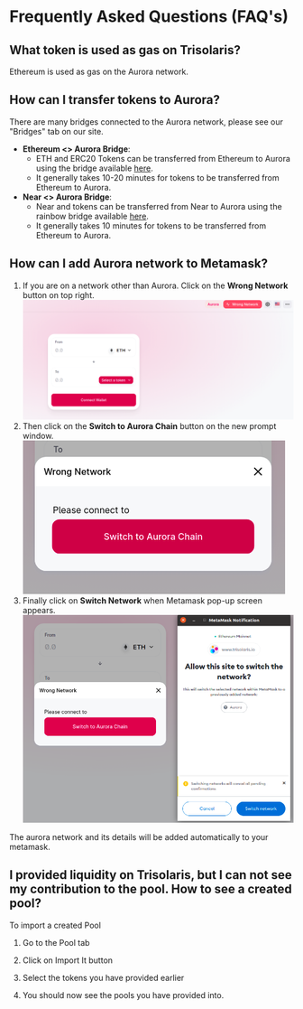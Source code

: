 # Frequently Asked Questions (FAQ's)

## What token is used as gas on Trisolaris?
Ethereum is used as gas on the Aurora network. 

## How can I transfer tokens to Aurora?
There are many bridges connected to the Aurora network, please see our "Bridges" tab on our site.

* **Ethereum <> Aurora Bridge**: 
    * ETH and ERC20 Tokens can be transferred from Ethereum to Aurora using the bridge available [here](https://aurora.dev/bridge). 
    * It generally takes 10-20 minutes for tokens to be transferred from Ethereum to Aurora.
* **Near <> Aurora Bridge**: 
    * Near and tokens can be transferred from Near to Aurora using the rainbow bridge available [here](https://aurora.bridgetonear.org/). 
    * It generally takes 10 minutes for tokens to be transferred from Ethereum to Aurora.

## How can I add Aurora network to Metamask?
1. If you are on a network other than Aurora. Click on the **Wrong Network** button on top right.
![Wrong network](img/wrong_network.png) 
2. Then click on the **Switch to Aurora Chain** button on the new prompt window. 
![Switch to Aurora](img/switch_to_aurora.png)
3. Finally click on **Switch Network** when Metamask pop-up screen appears.
![Switch Network](img/metamask_notification.png)

The aurora network and its details will be added automatically to your metamask.

## I provided liquidity on Trisolaris, but I can not see my contribution to the pool. How to see a created pool?
To import a created Pool

1. Go to the Pool tab

2. Click on Import It button

3. Select the tokens you have provided earlier

4. You should now see the pools you have provided into.